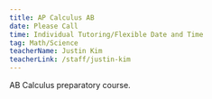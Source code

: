 ```yaml
---
title: AP Calculus AB
date: Please Call
time: Individual Tutoring/Flexible Date and Time
tag: Math/Science
teacherName: Justin Kim
teacherLink: /staff/justin-kim
---
```


AB Calculus preparatory course.
